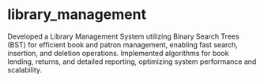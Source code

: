 # library_management
Developed a Library Management System utilizing Binary Search Trees (BST) for efficient book and patron management, enabling fast search, insertion, and deletion operations. Implemented algorithms for book lending, returns, and detailed reporting, optimizing system performance and scalability.
